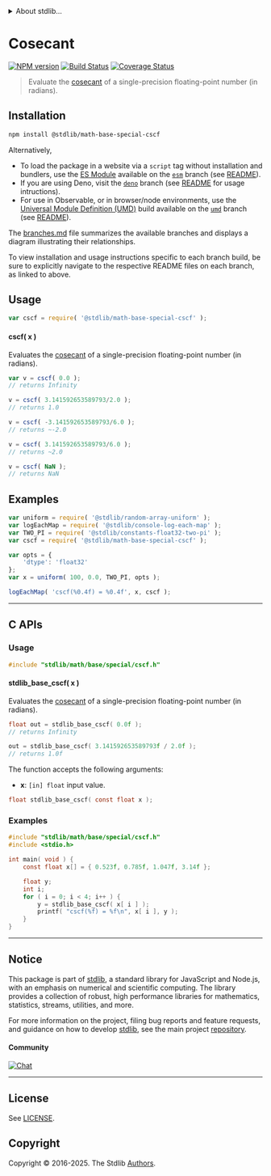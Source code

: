 <!--

@license Apache-2.0

Copyright (c) 2025 The Stdlib Authors.

Licensed under the Apache License, Version 2.0 (the "License");
you may not use this file except in compliance with the License.
You may obtain a copy of the License at

   http://www.apache.org/licenses/LICENSE-2.0

Unless required by applicable law or agreed to in writing, software
distributed under the License is distributed on an "AS IS" BASIS,
WITHOUT WARRANTIES OR CONDITIONS OF ANY KIND, either express or implied.
See the License for the specific language governing permissions and
limitations under the License.

-->


<details>
  <summary>
    About stdlib...
  </summary>
  <p>We believe in a future in which the web is a preferred environment for numerical computation. To help realize this future, we've built stdlib. stdlib is a standard library, with an emphasis on numerical and scientific computation, written in JavaScript (and C) for execution in browsers and in Node.js.</p>
  <p>The library is fully decomposable, being architected in such a way that you can swap out and mix and match APIs and functionality to cater to your exact preferences and use cases.</p>
  <p>When you use stdlib, you can be absolutely certain that you are using the most thorough, rigorous, well-written, studied, documented, tested, measured, and high-quality code out there.</p>
  <p>To join us in bringing numerical computing to the web, get started by checking us out on <a href="https://github.com/stdlib-js/stdlib">GitHub</a>, and please consider <a href="https://opencollective.com/stdlib">financially supporting stdlib</a>. We greatly appreciate your continued support!</p>
</details>

# Cosecant

[![NPM version][npm-image]][npm-url] [![Build Status][test-image]][test-url] [![Coverage Status][coverage-image]][coverage-url] <!-- [![dependencies][dependencies-image]][dependencies-url] -->

> Evaluate the [cosecant][trigonometric-functions] of a single-precision floating-point number (in radians).

<section class="intro">

</section>

<section class="installation">

## Installation

```bash
npm install @stdlib/math-base-special-cscf
```

Alternatively,

-   To load the package in a website via a `script` tag without installation and bundlers, use the [ES Module][es-module] available on the [`esm`][esm-url] branch (see [README][esm-readme]).
-   If you are using Deno, visit the [`deno`][deno-url] branch (see [README][deno-readme] for usage intructions).
-   For use in Observable, or in browser/node environments, use the [Universal Module Definition (UMD)][umd] build available on the [`umd`][umd-url] branch (see [README][umd-readme]).

The [branches.md][branches-url] file summarizes the available branches and displays a diagram illustrating their relationships.

To view installation and usage instructions specific to each branch build, be sure to explicitly navigate to the respective README files on each branch, as linked to above.

</section>

<section class="usage">

## Usage

```javascript
var cscf = require( '@stdlib/math-base-special-cscf' );
```

#### cscf( x )

Evaluates the [cosecant][trigonometric-functions] of a single-precision floating-point number (in radians).

```javascript
var v = cscf( 0.0 );
// returns Infinity

v = cscf( 3.141592653589793/2.0 );
// returns 1.0

v = cscf( -3.141592653589793/6.0 );
// returns ~-2.0

v = cscf( 3.141592653589793/6.0 );
// returns ~2.0

v = cscf( NaN );
// returns NaN
```

</section>

<!-- /.usage -->

<section class="examples">

## Examples

<!-- eslint no-undef: "error" -->

```javascript
var uniform = require( '@stdlib/random-array-uniform' );
var logEachMap = require( '@stdlib/console-log-each-map' );
var TWO_PI = require( '@stdlib/constants-float32-two-pi' );
var cscf = require( '@stdlib/math-base-special-cscf' );

var opts = {
    'dtype': 'float32'
};
var x = uniform( 100, 0.0, TWO_PI, opts );

logEachMap( 'cscf(%0.4f) = %0.4f', x, cscf );
```

</section>

<!-- /.examples -->

<!-- C interface documentation. -->

* * *

<section class="c">

## C APIs

<!-- Section to include introductory text. Make sure to keep an empty line after the intro `section` element and another before the `/section` close. -->

<section class="intro">

</section>

<!-- /.intro -->

<!-- C usage documentation. -->

<section class="usage">

### Usage

```c
#include "stdlib/math/base/special/cscf.h"
```

#### stdlib_base_cscf( x )

Evaluates the [cosecant][trigonometric-functions] of a single-precision floating-point number (in radians).

```c
float out = stdlib_base_cscf( 0.0f );
// returns Infinity

out = stdlib_base_cscf( 3.141592653589793f / 2.0f );
// returns 1.0f
```

The function accepts the following arguments:

-   **x**: `[in] float` input value.

```c
float stdlib_base_cscf( const float x );
```

</section>

<!-- /.usage -->

<!-- C API usage notes. Make sure to keep an empty line after the `section` element and another before the `/section` close. -->

<section class="notes">

</section>

<!-- /.notes -->

<!-- C API usage examples. -->

<section class="examples">

### Examples

```c
#include "stdlib/math/base/special/cscf.h"
#include <stdio.h>

int main( void ) {
    const float x[] = { 0.523f, 0.785f, 1.047f, 3.14f };

    float y;
    int i;
    for ( i = 0; i < 4; i++ ) {
        y = stdlib_base_cscf( x[ i ] );
        printf( "cscf(%f) = %f\n", x[ i ], y );
    }
}
```

</section>

<!-- /.examples -->

</section>

<!-- /.c -->

<!-- Section for related `stdlib` packages. Do not manually edit this section, as it is automatically populated. -->

<section class="related">

</section>

<!-- /.related -->

<!-- Section for all links. Make sure to keep an empty line after the `section` element and another before the `/section` close. -->


<section class="main-repo" >

* * *

## Notice

This package is part of [stdlib][stdlib], a standard library for JavaScript and Node.js, with an emphasis on numerical and scientific computing. The library provides a collection of robust, high performance libraries for mathematics, statistics, streams, utilities, and more.

For more information on the project, filing bug reports and feature requests, and guidance on how to develop [stdlib][stdlib], see the main project [repository][stdlib].

#### Community

[![Chat][chat-image]][chat-url]

---

## License

See [LICENSE][stdlib-license].


## Copyright

Copyright &copy; 2016-2025. The Stdlib [Authors][stdlib-authors].

</section>

<!-- /.stdlib -->

<!-- Section for all links. Make sure to keep an empty line after the `section` element and another before the `/section` close. -->

<section class="links">

[npm-image]: http://img.shields.io/npm/v/@stdlib/math-base-special-cscf.svg
[npm-url]: https://npmjs.org/package/@stdlib/math-base-special-cscf

[test-image]: https://github.com/stdlib-js/math-base-special-cscf/actions/workflows/test.yml/badge.svg?branch=main
[test-url]: https://github.com/stdlib-js/math-base-special-cscf/actions/workflows/test.yml?query=branch:main

[coverage-image]: https://img.shields.io/codecov/c/github/stdlib-js/math-base-special-cscf/main.svg
[coverage-url]: https://codecov.io/github/stdlib-js/math-base-special-cscf?branch=main

<!--

[dependencies-image]: https://img.shields.io/david/stdlib-js/math-base-special-cscf.svg
[dependencies-url]: https://david-dm.org/stdlib-js/math-base-special-cscf/main

-->

[chat-image]: https://img.shields.io/gitter/room/stdlib-js/stdlib.svg
[chat-url]: https://app.gitter.im/#/room/#stdlib-js_stdlib:gitter.im

[stdlib]: https://github.com/stdlib-js/stdlib

[stdlib-authors]: https://github.com/stdlib-js/stdlib/graphs/contributors

[umd]: https://github.com/umdjs/umd
[es-module]: https://developer.mozilla.org/en-US/docs/Web/JavaScript/Guide/Modules

[deno-url]: https://github.com/stdlib-js/math-base-special-cscf/tree/deno
[deno-readme]: https://github.com/stdlib-js/math-base-special-cscf/blob/deno/README.md
[umd-url]: https://github.com/stdlib-js/math-base-special-cscf/tree/umd
[umd-readme]: https://github.com/stdlib-js/math-base-special-cscf/blob/umd/README.md
[esm-url]: https://github.com/stdlib-js/math-base-special-cscf/tree/esm
[esm-readme]: https://github.com/stdlib-js/math-base-special-cscf/blob/esm/README.md
[branches-url]: https://github.com/stdlib-js/math-base-special-cscf/blob/main/branches.md

[stdlib-license]: https://raw.githubusercontent.com/stdlib-js/math-base-special-cscf/main/LICENSE

[trigonometric-functions]: https://en.wikipedia.org/wiki/Trigonometric_functions

<!-- <related-links> -->

<!-- </related-links> -->

</section>

<!-- /.links -->
